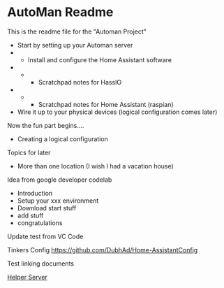 # AutoMan Readme

This is the readme file for the "Automan Project"

* Start by setting up your Automan server
* * Install and configure the Home Assistant software
* * * Scratchpad notes for HassIO
* * * Scratchpad notes for Home Assistant (raspian)
* Wire it up to your physical devices (logical configuration comes later)

Now the fun part begins....

* Creating a logical configuration

Topics for later

* More than one location (I wish I had a vacation house)

Idea from google developer codelab

* Introduction
* Setup your xxx environment
* Download start stuff
* add stuff
* congratulations

Update test from VC Code


Tinkers Config
https://github.com/DubhAd/Home-AssistantConfig



Test linking documents

[Helper Server](digitalmanor-helper.md)
